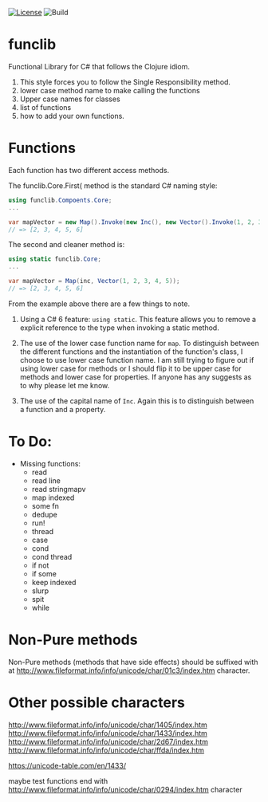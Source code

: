 ﻿[![License](https://img.shields.io/badge/License-EPL%201.0-red.svg)](https://opensource.org/licenses/EPL-1.0)
![Build](https://travis-ci.org/yiglas/funclib.svg?branch=master)

# funclib

Functional Library for C# that follows the Clojure idiom.

1. This style forces you to follow the Single Responsibility method.
2. lower case method name to make calling the functions
3. Upper case names for classes
4. list of functions
5. how to add your own functions.


# Functions

Each function has two different access methods.

The funclib.Core.First( method is the standard C# naming style:
```csharp
using funclib.Compoents.Core;
...

var mapVector = new Map().Invoke(new Inc(), new Vector().Invoke(1, 2, 3, 4, 5));
// => [2, 3, 4, 5, 6]
```

The second and cleaner method is:
```csharp
using static funclib.Core;
...

var mapVector = Map(inc, Vector(1, 2, 3, 4, 5));
// => [2, 3, 4, 5, 6]
```

From the example above there are a few things to note.

1. Using a C# 6 feature: `using static`. This feature allows you to remove a explicit reference to the type when invoking a static method.

2. The use of the lower case function name for `map`. To distinguish between the different functions and the instantiation of the
function's class, I choose to use lower case function name. I am still trying to figure out if using lower case for methods or I should
flip it to be upper case for methods and lower case for properties. If anyone has any suggests as to why please let me know.

3. The use of the capital name of `Inc`. Again this is to distinguish between a function and a property.



# To Do:
* Missing functions:
	- read
	- read line
	- read stringmapv
	- map indexed
	- some fn
	- dedupe
	- run!
	- thread
	- case
	- cond
	- cond thread
	- if not
	- if some
	- keep indexed
	- slurp
	- spit
	- while

# Non-Pure methods
Non-Pure methods (methods that have side effects) should be suffixed with at http://www.fileformat.info/info/unicode/char/01c3/index.htm character.

# Other possible characters
http://www.fileformat.info/info/unicode/char/1405/index.htm
http://www.fileformat.info/info/unicode/char/1433/index.htm
http://www.fileformat.info/info/unicode/char/2d67/index.htm
http://www.fileformat.info/info/unicode/char/ffda/index.htm


https://unicode-table.com/en/1433/

maybe test functions end with http://www.fileformat.info/info/unicode/char/0294/index.htm character
